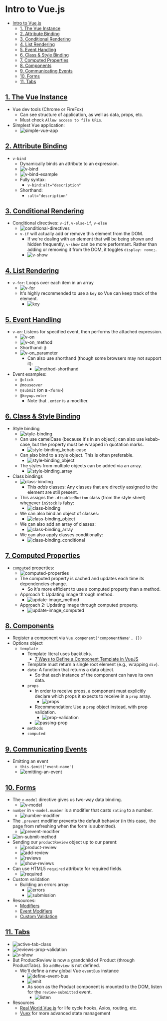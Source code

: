 # Intro to Vue.js

- [Intro to Vue.js](#intro-to-vuejs)
  - [1. The Vue Instance](#1-the-vue-instance)
  - [2. Attribute Binding](#2-attribute-binding)
  - [3. Conditional Rendering](#3-conditional-rendering)
  - [4. List Rendering](#4-list-rendering)
  - [5. Event Handling](#5-event-handling)
  - [6. Class & Style Binding](#6-class--style-binding)
  - [7. Computed Properties](#7-computed-properties)
  - [8. Components](#8-components)
  - [9. Communicating Events](#9-communicating-events)
  - [10. Forms](#10-forms)
  - [11. Tabs](#11-tabs)

## [1. The Vue Instance](https://www.vuemastery.com/courses/intro-to-vue-js/vue-instance)

- Vue dev tools (Chrome or FireFox)
  - Can see structure of application, as well as data, props, etc.
  - Must check `Allow access to file URLs`.
- Simplest Vue application:
  - ![simple-vue-app](img/2020-02-15-15-34-45.png)

## [2. Attribute Binding](https://www.vuemastery.com/courses/intro-to-vue-js/attribute-binding)

- `v-bind`
  - Dynamically binds an attribute to an expression.
  - ![v-bind](img/2020-02-15-15-45-32.png)
  - ![v-bind-example](img/2020-02-15-15-46-14.png)
  - Fully syntax:
    - `v-bind:alt="description"`
  - Shorthand:
    - `:alt="description"`

## [3. Conditional Rendering](https://www.vuemastery.com/courses/intro-to-vue-js/conditional-rendering)

- Conditional directives: `v-if`, `v-else-if`, `v-else`
  - ![conditional-directives](img/2020-02-15-15-54-39.png)
  - `v-if` will actually add or remove this element from the DOM.
    - If we're dealing with an element that will be being shown and hidden frequently, `v-show` can be more performant. Rather than adding or removing it from the DOM, it toggles `display: none;`.
    - ![v-show](img/2020-02-15-15-57-02.png)

## [4. List Rendering](https://www.vuemastery.com/courses/intro-to-vue-js/list-rendering)

- `v-for`: Loops over each item in an array
  - ![v-for](img/2020-02-15-16-18-29.png)
  - It's highly recommended to use a `key` so Vue can keep track of the element.
    - ![key](img/2020-02-15-16-21-22.png)

## [5. Event Handling](https://www.vuemastery.com/courses/intro-to-vue-js/event-handling)

- `v-on`: Listens for specified event, then performs the attached expression.
  - ![v-on](img/2020-02-15-16-25-58.png)
  - ![v-on_method](img/2020-02-15-16-27-58.png)
  - Shorthand: `@`
  - ![v-on_parameter](img/2020-02-15-16-30-14.png)
    - Can also use shorthand (though some browsers may not support it):
      - ![method-shorthand](img/2020-02-15-16-31-21.png)
- Event examples:
  - `@click`
  - `@mouseover`
  - `@submit` (on a `<form>`)
  - `@keyup.enter`
    - Note that `.enter` is a modifier.

## [6. Class & Style Binding](https://www.vuemastery.com/courses/intro-to-vue-js/class-&-style-binding/)

- Style binding
  - ![style-binding](img/2020-02-15-16-48-17.png)
  - Can use camelCase (because it's in an object); can also use kebab-case, but the property must be wrapped in quotation marks.
    - ![style-binding_kebab-case](img/2020-02-15-16-50-17.png)
  - Can also bind to a style object. This is often preferable.
    - ![style-binding_object](img/2020-02-15-16-51-09.png)
  - The styles from multiple objects can be added via an array.
    - ![style-binding_array](img/2020-02-15-16-52-13.png)
- Class bindings
  - ![class-binding](img/2020-02-15-16-56-25.png)
    - This _adds_ classes: Any classes that are directly assigned to the element are still present.
  - This assigns the `.disabledButton` class (from the style sheet) whenever `inStock` is falsy:
    - ![class-binding](img/2020-02-15-16-55-03.png)
  - We can also bind an object of classes:
    - ![class-binding_object](img/2020-02-15-17-00-28.png)
  - We can also add an array of classes:
    - ![class-binding_array](img/2020-02-15-17-01-25.png)
  - We can also apply classes conditionally:
    - ![class-binding_conditional](img/2020-02-15-17-03-43.png)

## [7. Computed Properties](https://www.vuemastery.com/courses/intro-to-vue-js/vue-computed-properties)

- `computed` properties:
  - ![computed-properties](img/2020-02-25-19-59-23.png)
  - The computed property is cached and updates each time its dependencies change.
    - So it's more efficient to use a computed property than a method.
  - Approach 1: Updating image through method.
    - ![update-image_method](img/2020-02-25-20-01-26.png)
  - Approach 2: Updating image through computed property.
    - ![update-image_computed](img/2020-02-25-20-03-38.png)

## [8. Components](https://www.vuemastery.com/courses/intro-to-vue-js/components)

- Register a component via `Vue.component('componentName', {})`
- Options object
  - `template`
    - Template literal uses backticks.
      - [7 Ways to Define a Component Template in VueJS](https://medium.com/js-dojo/7-ways-to-define-a-component-template-in-vuejs-c04e0c72900d)
    - Template must return a single root element (e.g., wrapping `div`).
    - `data`: A function that returns a data object.
      - So that each instance of the component can have its own data.
    - `props`
      - In order to receive props, a component must explicitly declare which props it expects to receive in a `prop` array.
        - ![props](img/2020-02-25-20-12-02.png)
      - Recommendation: Use a `prop` object instead, with prop validation.
        - ![prop-validation](img/2020-02-25-20-13-33.png)
      - ![passing-prop](img/2020-02-25-20-16-42.png)
    - `methods`
    - `computed`

## [9. Communicating Events](https://www.vuemastery.com/courses/intro-to-vue-js/communicating-events)

- Emitting an event
  - `this.$emit('event-name')`
  - ![emitting-an-event](img/2020-02-25-20-24-39.png)

## [10. Forms](https://www.vuemastery.com/courses/intro-to-vue-js/forms)

- The `v-model` directive gives us two-way data binding.
  - ![v-model](img/2020-02-25-20-36-37.png)
- `number` in `v-model.number` is a modifier that casts `rating` to a number.
  - ![number-modifier](img/2020-02-25-20-48-38.png)
- The `.prevent` modifier prevents the default behavior (in this case,  the page from refreshing when the form is submitted).
  - ![prevent-modifier](img/2020-02-25-20-50-15.png)
- ![on-submit-method](img/2020-02-25-20-51-36.png)
- Sending our `productReview` object up to our parent:
  - ![product-review](img/2020-02-25-20-53-27.png)
  - ![add-review](img/2020-02-25-20-54-00.png)
  - ![reviews](img/2020-02-25-20-54-48.png)
  - ![show-reviews](img/2020-02-25-20-57-15.png)
- Can use HTML5 `required` attribute for required fields.
  - ![required](img/2020-02-25-20-58-07.png)
- Custom validation
  - Building an errors array:
    - ![errors](img/2020-02-25-21-00-08.png)
    - ![submission](img/2020-02-25-21-02-12.png)
- Resources:
  - [Modifiers](https://vuejs.org/v2/guide/forms.html#Modifiers)
  - [Event Modifiers](https://vuejs.org/v2/guide/events.html#Event-Modifiers)
  - [Custom Validation](https://vuejs.org/v2/cookbook/form-validation.html#Another-Example-of-Custom-Validation)

## [11. Tabs](https://www.vuemastery.com/courses/intro-to-vue-js/tabs)

- ![active-tab-class](img/2020-02-25-21-12-01.png)
- ![reviews-prop-validation](img/2020-02-25-21-15-45.png)
- ![v-show](img/2020-02-25-21-14-37.png)
- But ProductReview is now a grandchild of Product (through ProductTabs). So `addReview` is not defined.
  - We'll define a new global Vue `eventBus` instance
    - ![define-event-bus](img/2020-02-25-21-18-49.png)
    - ![emit](img/2020-02-25-21-19-39.png)
    - As soon as the Product component is mounted to the DOM, listen for the `review-submitted` event.
      - ![listen](img/2020-02-25-21-20-49.png)
- Resources
  - [Real World Vue.js](https://www.vuemastery.com/courses/real-world-vue-js/real-world-intro/) for life cycle hooks, Axios, routing, etc.
  - [Vuex](https://vuex.vuejs.org/) for more advanced state management

